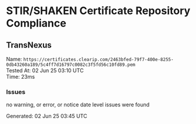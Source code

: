 # STIR/SHAKEN Certificate Repository Compliance

## TransNexus

Name: `https://certificates.clearip.com/2463bfed-79f7-400e-8255-0db43260a189/5c4ff7d16797c0082c3f5fd56c10fd89.pem`\
Tested At: 02 Jun 25 03:10 UTC\
Time: 23ms

### Issues

no warning, or error, or notice date level issues were found

Generated: 02 Jun 25 03:45 UTC